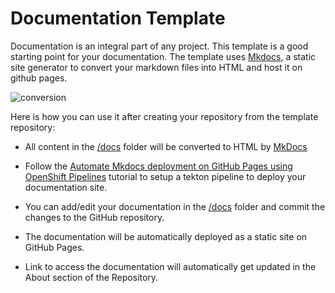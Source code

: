 # Documentation Template

Documentation is an integral part of any project. This template is a good starting point for your documentation. The template uses [Mkdocs](https://www.mkdocs.org), a static site generator to convert your markdown files into HTML and host it on github pages.

![conversion](https://user-images.githubusercontent.com/52746337/161740278-ba4dc688-669b-4bdf-9deb-8ce3a8b78879.png)


Here is how you can use it after creating your repository from the template repository:

- All content in the [/docs](/docs/) folder will be converted to HTML by [MkDocs](https://www.mkdocs.org)

- Follow the [Automate Mkdocs deployment on GitHub Pages using OpenShift Pipelines](https://github.ibm.com/manoj-jahgirdar/Mkdocs-tutorial) tutorial to setup a tekton pipeline to deploy your documentation site.

- You can add/edit your documentation in the [/docs](/docs/) folder and commit the changes to the GitHub repository.

- The documentation will be automatically deployed as a static site on GitHub Pages.

- Link to access the documentation will automatically get updated in the About section of the Repository.
